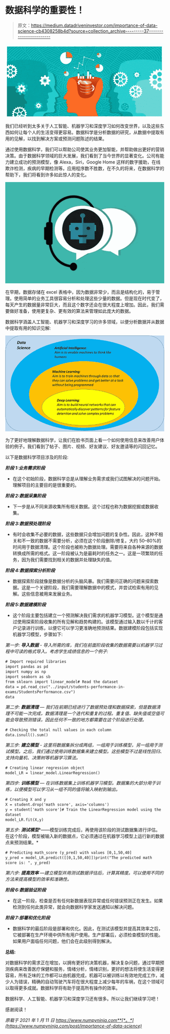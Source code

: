 # 数据科学的重要性！

> 原文：<https://medium.datadriveninvestor.com/importance-of-data-science-cb4308258b4d?source=collection_archive---------37----------------------->

![](img/a682f8f53ba553f15ade2a8f1131d772.png)

我们已经听到太多关于人工智能、机器学习和深度学习如何改变世界，以及这些东西如何让每个人的生活变得更容易。数据科学是分析数据的研究，从数据中提取有用的见解，以找到解决方案或预测问题陈述的结果。

通过使用数据科学，我们可以帮助公司使其业务更加智能，并帮助做出更好的营销决策。由于数据科学领域的巨大发展，我们看到了当今世界的显著变化。公司有能力建立成功的预测模型，像 Alexa，Siri，Google Home 这样的数字援助，在线欺诈检测，疾病的早期检测等。应用程序数不胜数，在不久的将来，在数据科学的帮助下，我们将看到许多如此惊人的变化。

![](img/55adbaf0baa4861feff1af4c7df62000.png)

在早期，数据存储在 excel 表格中，因为数据非常少，而且是结构化的，易于管理。使用简单的业务工具很容易分析和处理这些少量的数据。但是现在时代变了，每天产生的数据量非常巨大，而且这个数字还会在很大程度上增加。因此，我们需要做好准备，使用更复杂、更有效的算法来管理如此庞大的数据。

数据科学涵盖人工智能、机器学习和深度学习的许多领域，以便分析数据并从数据中提取有用的知识见解:

![](img/ec38111cc729c516f083cad931e3e6a4.png)

为了更好地理解数据科学，让我们在脸书页面上看一个如何使用信息来改善用户体验的例子。我们看到了帖子、图片、视频、好友建议、好友邀请等的闪回记忆。

以下是数据科学项目涉及的阶段:

***阶段 1:业务需求阶段***

*   在这个初始阶段，数据科学总是从理解业务需求或我们试图解决的问题开始。理解项目的主要目的是很重要的。

***阶段 2:数据采集阶段***

*   下一步是从不同来源收集所有相关数据。这个过程也称为数据挖掘或数据收集。

***阶段 3:数据预处理阶段***

*   有时会收集不必要的数据，这些数据只会增加问题的复杂性。因此，这种不相关和不一致的数据不需要分析，必须在这个阶段删除/修复。大约 50–80%的时间用于数据清理。这个阶段也被称为数据处理。需要将来自各种来源的数据转换成所需的格式。这一阶段被认为是最耗时的任务之一。这是一项繁琐的任务，因为我们需要找到相关的数据并处理缺失的值。

***阶段 4:数据探索分析阶段***

*   数据探索阶段就像是数据分析的头脑风暴。我们需要问正确的问题来探索数据。这是一个关键阶段，我们需要理解数据中的模式，并尝试检索有用的见解。这些信息被用来发展业务。

***阶段 5:数据建模阶段***

*   这个阶段主要包括建立一个预测解决我们需求的机器学习模型。这个模型是通过使用探索阶段收集的所有见解和趋势构建的。该模型通过输入数以千计的客户记录进行训练，以便它可以学习更准确地预测结果。数据建模阶段包括实现机器学习模型，步骤如下:

*第一步:* ***导入数据*** - *导入所需的库，我们在前面阶段收集的数据需要以机器学习过程中可读的格式导入。考虑学生成绩信息的一个例子:*

```
# Import required libraries
import pandas as pd
import numpy as np
import seaborn as sb
from sklearn import linear_model# Read the dataset
data = pd.read_csv("../input/students-performance-in-exams/StudentsPerformance.csv")
data
```

*第二步:* ***数据清理*** — *我们在前期已经进行了数据预处理和数据探索，但是数据清理不可能一次完成，数据清理是一个迭代和重复的过程。重复值、缺失值或空值可能会导致预测错误，因此任何不一致的地方都需要在这个阶段进行处理。*

```
# Checking the total null values in each column
data.isnull().sum()
```

*第三步:* ***建立模型*** - *这里将数据集拆分成两组，一组用于训练模型，另一组用于测试模型。之后，我们通过使用训练数据集来建立模型。这些模型不过是线性回归、支持向量机、决策树等机器学习算法。*

```
# Creating linear regression object
model_LR = linear_model.LinearRegression()
```

*第四步:* ***训练模型*** — *在训练数据集上训练机器学习模型。数据集的大部分用于训练，以便模型可以学习从一组不同的值将输入映射到输出。*

```
# Creating X and y
X = student.drop('math score', axis='columns')
y = student['math score']# Train the LinearRegression model using the dataset
model_LR.fit(X,y)
```

*第五步:* ***测试模型****——模型训练完成后，再使用该阶段的测试数据集进行评估。在这个阶段，模型被输入新的数据点，它必须通过在机器学习模型上运行新的数据点来预测结果。*

```
# Predicting math_score (y_pred) with values [0,1,50,40]
y_pred = model_LR.predict([[0,1,50,40]])print("The predicted math score is: ", y_pred)
```

*第六步:* ***提高效率*** *—建立模型并用测试数据评估后，计算其精度。可以使用不同的方法来提高模型的效率和准确性。*

***阶段 6:数据验证阶段***

*   在这一阶段，检查是否有任何新数据表现异常或任何错误预测正在发生。如果检测到任何此类异常，就会向数据科学家发送通知以解决问题。

***阶段 7:部署和优化阶段***

*   数据科学的最后阶段是部署和优化。因此，在测试该模型并提高其效率之后，它被部署在生产环境中供所有用户使用。生产部署后，必须检查模型的性能。如果用户面临任何问题，他们会在此级别得到解决。

**总结:**

对数据科学的需求正在增加，以拥有更好的决策机器，解决复杂问题，通过早期预测疾病来改善医疗保健和服务，情绪分析，情绪识别，更好的想法将使生活变得更容易，所有乏味的工作都可以由机器完成，机器可以被训练以有效地完成工作，减少人为错误，精确的自动驾驶汽车将在很大程度上减少每年的车祸，在这个领域可以取得更多成就。数据科学将有助于提高所有操作的效率。

数据科学、人工智能、机器学习和深度学习还有很多。所以让我们继续学习吧！

感谢阅读！

*原载于 2021 年 1 月 11 日 https://www.numpyninja.com**[*。*](https://www.numpyninja.com/post/importance-of-data-science)*